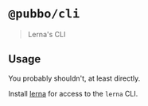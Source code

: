 # `@pubbo/cli`

> Lerna's CLI

## Usage

You probably shouldn't, at least directly.

Install [lerna](https://www.npmjs.com/package/lerna) for access to the `lerna` CLI.
